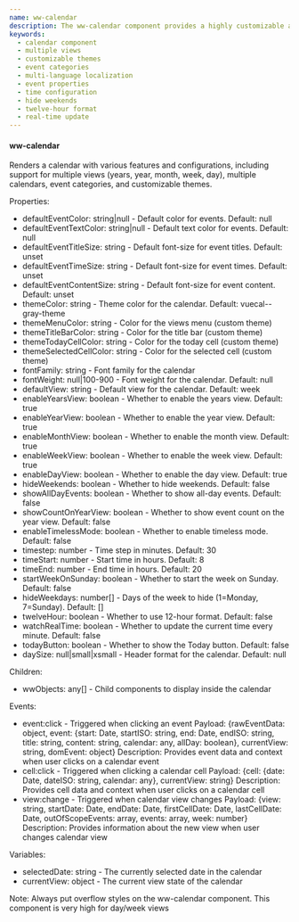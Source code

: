 ```yaml
---
name: ww-calendar
description: The ww-calendar component provides a highly customizable and feature-rich calendar interface, supporting multiple views, calendars, event categories, and themes, with extensive configuration options for appearance, time settings, and localization.
keywords:
  - calendar component
  - multiple views
  - customizable themes
  - event categories
  - multi-language localization
  - event properties
  - time configuration
  - hide weekends
  - twelve-hour format
  - real-time update
---
```


#### ww-calendar

Renders a calendar with various features and configurations, including support for multiple views (years, year, month, week, day), multiple calendars, event categories, and customizable themes.

Properties:
- defaultEventColor: string|null - Default color for events. Default: null
- defaultEventTextColor: string|null - Default text color for events. Default: null
- defaultEventTitleSize: string - Default font-size for event titles. Default: unset
- defaultEventTimeSize: string - Default font-size for event times. Default: unset
- defaultEventContentSize: string - Default font-size for event content. Default: unset
- themeColor: string - Theme color for the calendar. Default: vuecal--gray-theme
- themeMenuColor: string - Color for the views menu (custom theme)
- themeTitleBarColor: string - Color for the title bar (custom theme)
- themeTodayCellColor: string - Color for the today cell (custom theme)
- themeSelectedCellColor: string - Color for the selected cell (custom theme)
- fontFamily: string - Font family for the calendar
- fontWeight: null|100-900 - Font weight for the calendar. Default: null
- defaultView: string - Default view for the calendar. Default: week
- enableYearsView: boolean - Whether to enable the years view. Default: true
- enableYearView: boolean - Whether to enable the year view. Default: true
- enableMonthView: boolean - Whether to enable the month view. Default: true
- enableWeekView: boolean - Whether to enable the week view. Default: true
- enableDayView: boolean - Whether to enable the day view. Default: true
- hideWeekends: boolean - Whether to hide weekends. Default: false
- showAllDayEvents: boolean - Whether to show all-day events. Default: false
- showCountOnYearView: boolean - Whether to show event count on the year view. Default: false
- enableTimelessMode: boolean - Whether to enable timeless mode. Default: false
- timestep: number - Time step in minutes. Default: 30
- timeStart: number - Start time in hours. Default: 8
- timeEnd: number - End time in hours. Default: 20
- startWeekOnSunday: boolean - Whether to start the week on Sunday. Default: false
- hideWeekdays: number[] - Days of the week to hide (1=Monday, 7=Sunday). Default: []
- twelveHour: boolean - Whether to use 12-hour format. Default: false
- watchRealTime: boolean - Whether to update the current time every minute. Default: false
- todayButton: boolean - Whether to show the Today button. Default: false
- daySize: null|small|xsmall - Header format for the calendar. Default: null

Children:
- wwObjects: any[] - Child components to display inside the calendar

Events:
- event:click - Triggered when clicking an event
  Payload: {rawEventData: object, event: {start: Date, startISO: string, end: Date, endISO: string, title: string, content: string, calendar: any, allDay: boolean}, currentView: string, domEvent: object}
  Description: Provides event data and context when user clicks on a calendar event
- cell:click - Triggered when clicking a calendar cell
  Payload: {cell: {date: Date, dateISO: string, calendar: any}, currentView: string}
  Description: Provides cell data and context when user clicks on a calendar cell
- view:change - Triggered when calendar view changes
  Payload: {view: string, startDate: Date, endDate: Date, firstCellDate: Date, lastCellDate: Date, outOfScopeEvents: array, events: array, week: number}
  Description: Provides information about the new view when user changes calendar view

Variables:
- selectedDate: string - The currently selected date in the calendar
- currentView: object - The current view state of the calendar

Note: Always put overflow styles on the ww-calendar component. This component is very high for day/week views
